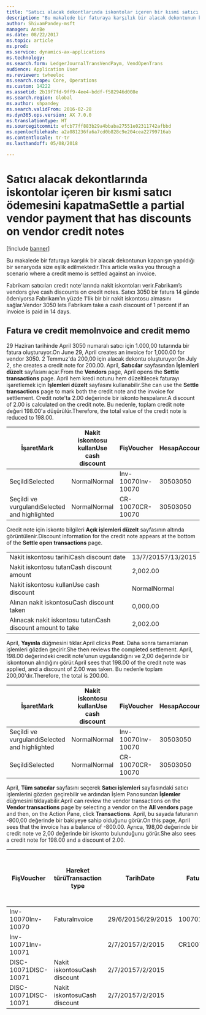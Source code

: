 ```yaml
---
title: "Satıcı alacak dekontlarında iskontolar içeren bir kısmi satıcı ödemesini kapatma"
description: "Bu makalede bir faturaya karşılık bir alacak dekontunun kapanışın yapıldığı bir senaryoda size eşlik edilmektedir."
author: ShivamPandey-msft
manager: AnnBe
ms.date: 08/22/2017
ms.topic: article
ms.prod: 
ms.service: dynamics-ax-applications
ms.technology: 
ms.search.form: LedgerJournalTransVendPaym, VendOpenTrans
audience: Application User
ms.reviewer: twheeloc
ms.search.scope: Core, Operations
ms.custom: 14222
ms.assetid: 2b19f7fd-9ff9-4ee4-bddf-f582946d008e
ms.search.region: Global
ms.author: shpandey
ms.search.validFrom: 2016-02-28
ms.dyn365.ops.version: AX 7.0.0
ms.translationtype: HT
ms.sourcegitcommit: efcb77ff883b29a4bbaba27551e02311742afbbd
ms.openlocfilehash: a2a081236fa6a7cd0b828c9e204cea22799716ab
ms.contentlocale: tr-tr
ms.lasthandoff: 05/08/2018

---
```


# <a name="settle-a-partial-vendor-payment-that-has-discounts-on-vendor-credit-notes"></a><span data-ttu-id="f7cc3-103">Satıcı alacak dekontlarında iskontolar içeren bir kısmi satıcı ödemesini kapatma</span><span class="sxs-lookup"><span data-stu-id="f7cc3-103">Settle a partial vendor payment that has discounts on vendor credit notes</span></span>

[!include [banner](../includes/banner.md)]

<span data-ttu-id="f7cc3-104">Bu makalede bir faturaya karşılık bir alacak dekontunun kapanışın yapıldığı bir senaryoda size eşlik edilmektedir.</span><span class="sxs-lookup"><span data-stu-id="f7cc3-104">This article walks you through a scenario where a credit memo is settled against an invoice.</span></span>

<span data-ttu-id="f7cc3-105">Fabrikam satıcıları credit note'larında nakit iskontoları verir.</span><span class="sxs-lookup"><span data-stu-id="f7cc3-105">Fabrikam’s vendors give cash discounts on credit notes.</span></span> <span data-ttu-id="f7cc3-106">Satıcı 3050 bir fatura 14 günde ödeniyorsa Fabrikam'ın yüzde 1'lik bir bir nakit iskontosu almasını sağlar.</span><span class="sxs-lookup"><span data-stu-id="f7cc3-106">Vendor 3050 lets Fabrikam take a cash discount of 1 percent if an invoice is paid in 14 days.</span></span>

## <a name="invoice-and-credit-memo"></a><span data-ttu-id="f7cc3-107">Fatura ve credit memo</span><span class="sxs-lookup"><span data-stu-id="f7cc3-107">Invoice and credit memo</span></span>
<span data-ttu-id="f7cc3-108">29 Haziran tarihinde April 3050 numaralı satıcı için 1.000,00 tutarında bir fatura oluşturuyor.</span><span class="sxs-lookup"><span data-stu-id="f7cc3-108">On June 29, April creates an invoice for 1,000.00 for vendor 3050.</span></span> <span data-ttu-id="f7cc3-109">2 Temmuz'da 200,00 için alacak dekontu oluşturuyor.</span><span class="sxs-lookup"><span data-stu-id="f7cc3-109">On July 2, she creates a credit note for 200.00.</span></span> <span data-ttu-id="f7cc3-110">April, **Satıcılar** sayfasından **İşlemleri düzelt** sayfasını açar.</span><span class="sxs-lookup"><span data-stu-id="f7cc3-110">From the **Vendors** page, April opens the **Settle transactions** page.</span></span> <span data-ttu-id="f7cc3-111">April hem kredi notunu hem düzeltilecek faturayı işaretlemek için **İşlemleri düzelt** sayfasını kullanabilir.</span><span class="sxs-lookup"><span data-stu-id="f7cc3-111">She can use the **Settle transactions** page to mark both the credit note and the invoice for settlement.</span></span> <span data-ttu-id="f7cc3-112">Credit note'ta 2.00 değerinde bir iskonto hespalanır.</span><span class="sxs-lookup"><span data-stu-id="f7cc3-112">A discount of 2.00 is calculated on the credit note.</span></span> <span data-ttu-id="f7cc3-113">Bu nedenle, toplam credit note değeri 198.00'a düşürülür.</span><span class="sxs-lookup"><span data-stu-id="f7cc3-113">Therefore, the total value of the credit note is reduced to 198.00.</span></span>

| <span data-ttu-id="f7cc3-114">İşaret</span><span class="sxs-lookup"><span data-stu-id="f7cc3-114">Mark</span></span>                     | <span data-ttu-id="f7cc3-115">Nakit iskontosu kullan</span><span class="sxs-lookup"><span data-stu-id="f7cc3-115">Use cash discount</span></span> | <span data-ttu-id="f7cc3-116">Fiş</span><span class="sxs-lookup"><span data-stu-id="f7cc3-116">Voucher</span></span>   | <span data-ttu-id="f7cc3-117">Hesap</span><span class="sxs-lookup"><span data-stu-id="f7cc3-117">Account</span></span> | <span data-ttu-id="f7cc3-118">Tarih</span><span class="sxs-lookup"><span data-stu-id="f7cc3-118">Date</span></span>      | <span data-ttu-id="f7cc3-119">Vade tarihi</span><span class="sxs-lookup"><span data-stu-id="f7cc3-119">Due date</span></span>  | <span data-ttu-id="f7cc3-120">Fatura</span><span class="sxs-lookup"><span data-stu-id="f7cc3-120">Invoice</span></span> | <span data-ttu-id="f7cc3-121">Hareket para birimi cinsinden tutar</span><span class="sxs-lookup"><span data-stu-id="f7cc3-121">Amount in transaction currency</span></span> | <span data-ttu-id="f7cc3-122">Para Birimi</span><span class="sxs-lookup"><span data-stu-id="f7cc3-122">Currency</span></span> | <span data-ttu-id="f7cc3-123">Kapatılacak tutar</span><span class="sxs-lookup"><span data-stu-id="f7cc3-123">Amount to settle</span></span> |
|--------------------------|-------------------|-----------|---------|-----------|-----------|---------|--------------------------------|----------|------------------|
| <span data-ttu-id="f7cc3-124">Seçildi</span><span class="sxs-lookup"><span data-stu-id="f7cc3-124">Selected</span></span>                 | <span data-ttu-id="f7cc3-125">Normal</span><span class="sxs-lookup"><span data-stu-id="f7cc3-125">Normal</span></span>            | <span data-ttu-id="f7cc3-126">Inv-10070</span><span class="sxs-lookup"><span data-stu-id="f7cc3-126">Inv-10070</span></span> | <span data-ttu-id="f7cc3-127">3050</span><span class="sxs-lookup"><span data-stu-id="f7cc3-127">3050</span></span>    | <span data-ttu-id="f7cc3-128">29/6/2015</span><span class="sxs-lookup"><span data-stu-id="f7cc3-128">6/29/2015</span></span> | <span data-ttu-id="f7cc3-129">29/7/2015</span><span class="sxs-lookup"><span data-stu-id="f7cc3-129">7/29/2015</span></span> | <span data-ttu-id="f7cc3-130">10070</span><span class="sxs-lookup"><span data-stu-id="f7cc3-130">10070</span></span>   | <span data-ttu-id="f7cc3-131">-1.000,00</span><span class="sxs-lookup"><span data-stu-id="f7cc3-131">-1,000.00</span></span>                      | <span data-ttu-id="f7cc3-132">ABD Doları</span><span class="sxs-lookup"><span data-stu-id="f7cc3-132">USD</span></span>      | <span data-ttu-id="f7cc3-133">-990,00</span><span class="sxs-lookup"><span data-stu-id="f7cc3-133">-990.00</span></span>          |
| <span data-ttu-id="f7cc3-134">Seçildi ve vurgulandı</span><span class="sxs-lookup"><span data-stu-id="f7cc3-134">Selected and highlighted</span></span> | <span data-ttu-id="f7cc3-135">Normal</span><span class="sxs-lookup"><span data-stu-id="f7cc3-135">Normal</span></span>            | <span data-ttu-id="f7cc3-136">CR-10070</span><span class="sxs-lookup"><span data-stu-id="f7cc3-136">CR-10070</span></span>  | <span data-ttu-id="f7cc3-137">3050</span><span class="sxs-lookup"><span data-stu-id="f7cc3-137">3050</span></span>    | <span data-ttu-id="f7cc3-138">2/7/2015</span><span class="sxs-lookup"><span data-stu-id="f7cc3-138">7/2/2015</span></span>  | <span data-ttu-id="f7cc3-139">29/7/2015</span><span class="sxs-lookup"><span data-stu-id="f7cc3-139">7/29/2015</span></span> |         | <span data-ttu-id="f7cc3-140">200,00</span><span class="sxs-lookup"><span data-stu-id="f7cc3-140">200.00</span></span>                         | <span data-ttu-id="f7cc3-141">ABD Doları</span><span class="sxs-lookup"><span data-stu-id="f7cc3-141">USD</span></span>      | <span data-ttu-id="f7cc3-142">198,00</span><span class="sxs-lookup"><span data-stu-id="f7cc3-142">198.00</span></span>           |

<span data-ttu-id="f7cc3-143">Credit note için iskonto bilgileri **Açık işlemleri düzelt** sayfasının altında görüntülenir.</span><span class="sxs-lookup"><span data-stu-id="f7cc3-143">Discount information for the credit note appears at the bottom of the **Settle open transactions** page.</span></span>

|                              |           |
|------------------------------|-----------|
| <span data-ttu-id="f7cc3-144">Nakit iskontosu tarihi</span><span class="sxs-lookup"><span data-stu-id="f7cc3-144">Cash discount date</span></span>           | <span data-ttu-id="f7cc3-145">13/7/2015</span><span class="sxs-lookup"><span data-stu-id="f7cc3-145">7/13/2015</span></span> |
| <span data-ttu-id="f7cc3-146">Nakit iskontosu tutarı</span><span class="sxs-lookup"><span data-stu-id="f7cc3-146">Cash discount amount</span></span>         | <span data-ttu-id="f7cc3-147">2,00</span><span class="sxs-lookup"><span data-stu-id="f7cc3-147">2.00</span></span>      |
| <span data-ttu-id="f7cc3-148">Nakit iskontosu kullan</span><span class="sxs-lookup"><span data-stu-id="f7cc3-148">Use cash discount</span></span>            | <span data-ttu-id="f7cc3-149">Normal</span><span class="sxs-lookup"><span data-stu-id="f7cc3-149">Normal</span></span>    |
| <span data-ttu-id="f7cc3-150">Alınan nakit iskontosu</span><span class="sxs-lookup"><span data-stu-id="f7cc3-150">Cash discount taken</span></span>          | <span data-ttu-id="f7cc3-151">0,00</span><span class="sxs-lookup"><span data-stu-id="f7cc3-151">0.00</span></span>      |
| <span data-ttu-id="f7cc3-152">Alınacak nakit iskontosu tutarı</span><span class="sxs-lookup"><span data-stu-id="f7cc3-152">Cash discount amount to take</span></span> | <span data-ttu-id="f7cc3-153">2,00</span><span class="sxs-lookup"><span data-stu-id="f7cc3-153">2.00</span></span>      |

<span data-ttu-id="f7cc3-154">April, **Yayınla** düğmesini tıklar.</span><span class="sxs-lookup"><span data-stu-id="f7cc3-154">April clicks **Post**.</span></span> <span data-ttu-id="f7cc3-155">Daha sonra tamamlanan işlemleri gözden geçirir.</span><span class="sxs-lookup"><span data-stu-id="f7cc3-155">She then reviews the completed settlement.</span></span> <span data-ttu-id="f7cc3-156">April, 198.00 değerindeki credit note'unun uygulandığını ve 2,00 değerinde bir iskontonun alındığını görür.</span><span class="sxs-lookup"><span data-stu-id="f7cc3-156">April sees that 198.00 of the credit note was applied, and a discount of 2.00 was taken.</span></span> <span data-ttu-id="f7cc3-157">Bu nedenle toplam 200,00'dır.</span><span class="sxs-lookup"><span data-stu-id="f7cc3-157">Therefore, the total is 200.00.</span></span>

| <span data-ttu-id="f7cc3-158">İşaret</span><span class="sxs-lookup"><span data-stu-id="f7cc3-158">Mark</span></span>                     | <span data-ttu-id="f7cc3-159">Nakit iskontosu kullan</span><span class="sxs-lookup"><span data-stu-id="f7cc3-159">Use cash discount</span></span> | <span data-ttu-id="f7cc3-160">Fiş</span><span class="sxs-lookup"><span data-stu-id="f7cc3-160">Voucher</span></span>   | <span data-ttu-id="f7cc3-161">Hesap</span><span class="sxs-lookup"><span data-stu-id="f7cc3-161">Account</span></span> | <span data-ttu-id="f7cc3-162">Tarih</span><span class="sxs-lookup"><span data-stu-id="f7cc3-162">Date</span></span>      | <span data-ttu-id="f7cc3-163">Vade tarihi</span><span class="sxs-lookup"><span data-stu-id="f7cc3-163">Due date</span></span>  | <span data-ttu-id="f7cc3-164">Fatura</span><span class="sxs-lookup"><span data-stu-id="f7cc3-164">Invoice</span></span>  | <span data-ttu-id="f7cc3-165">Hareket para birimi cinsinden tutar</span><span class="sxs-lookup"><span data-stu-id="f7cc3-165">Amount in transaction currency</span></span> | <span data-ttu-id="f7cc3-166">Para Birimi</span><span class="sxs-lookup"><span data-stu-id="f7cc3-166">Currency</span></span> | <span data-ttu-id="f7cc3-167">Kapatılacak tutar</span><span class="sxs-lookup"><span data-stu-id="f7cc3-167">Amount to settle</span></span> |
|--------------------------|-------------------|-----------|---------|-----------|-----------|----------|--------------------------------|----------|------------------|
| <span data-ttu-id="f7cc3-168">Seçildi ve vurgulandı</span><span class="sxs-lookup"><span data-stu-id="f7cc3-168">Selected and highlighted</span></span> | <span data-ttu-id="f7cc3-169">Normal</span><span class="sxs-lookup"><span data-stu-id="f7cc3-169">Normal</span></span>            | <span data-ttu-id="f7cc3-170">Inv-10070</span><span class="sxs-lookup"><span data-stu-id="f7cc3-170">Inv-10070</span></span> | <span data-ttu-id="f7cc3-171">3050</span><span class="sxs-lookup"><span data-stu-id="f7cc3-171">3050</span></span>    | <span data-ttu-id="f7cc3-172">29/6/2015</span><span class="sxs-lookup"><span data-stu-id="f7cc3-172">6/29/2015</span></span> | <span data-ttu-id="f7cc3-173">29/7/2015</span><span class="sxs-lookup"><span data-stu-id="f7cc3-173">7/29/2015</span></span> | <span data-ttu-id="f7cc3-174">10070</span><span class="sxs-lookup"><span data-stu-id="f7cc3-174">10070</span></span>    | <span data-ttu-id="f7cc3-175">-1.000,00</span><span class="sxs-lookup"><span data-stu-id="f7cc3-175">-1,000.00</span></span>                      | <span data-ttu-id="f7cc3-176">ABD Doları</span><span class="sxs-lookup"><span data-stu-id="f7cc3-176">USD</span></span>      | <span data-ttu-id="f7cc3-177">-200,00</span><span class="sxs-lookup"><span data-stu-id="f7cc3-177">-200.00</span></span>          |
| <span data-ttu-id="f7cc3-178">Seçildi</span><span class="sxs-lookup"><span data-stu-id="f7cc3-178">Selected</span></span>                 | <span data-ttu-id="f7cc3-179">Normal</span><span class="sxs-lookup"><span data-stu-id="f7cc3-179">Normal</span></span>            | <span data-ttu-id="f7cc3-180">CR-10070</span><span class="sxs-lookup"><span data-stu-id="f7cc3-180">CR-10070</span></span>  | <span data-ttu-id="f7cc3-181">3050</span><span class="sxs-lookup"><span data-stu-id="f7cc3-181">3050</span></span>    | <span data-ttu-id="f7cc3-182">2/7/2015</span><span class="sxs-lookup"><span data-stu-id="f7cc3-182">7/2/2015</span></span>  | <span data-ttu-id="f7cc3-183">29/7/2015</span><span class="sxs-lookup"><span data-stu-id="f7cc3-183">7/29/2015</span></span> | <span data-ttu-id="f7cc3-184">CR-10070</span><span class="sxs-lookup"><span data-stu-id="f7cc3-184">CR-10070</span></span> | <span data-ttu-id="f7cc3-185">200,00</span><span class="sxs-lookup"><span data-stu-id="f7cc3-185">200.00</span></span>                         | <span data-ttu-id="f7cc3-186">ABD Doları</span><span class="sxs-lookup"><span data-stu-id="f7cc3-186">USD</span></span>      | <span data-ttu-id="f7cc3-187">198,00</span><span class="sxs-lookup"><span data-stu-id="f7cc3-187">198.00</span></span>           |

<span data-ttu-id="f7cc3-188">April, **Tüm satıcılar** sayfasını seçerek **Satıcı işlemleri** sayfasındaki satıcı işlemlerini gözden geçirebilir ve ardından İşlem Panosundan **İşlemler** düğmesini tıklayabilir.</span><span class="sxs-lookup"><span data-stu-id="f7cc3-188">April can review the vendor transactions on the **Vendor transactions** page by selecting a vendor on the **All vendors** page and then, on the Action Pane, click **Transactions**.</span></span> <span data-ttu-id="f7cc3-189">April, bu sayada faturanın -800,00 değerinde bir bakiyeye sahip olduğunu görür.</span><span class="sxs-lookup"><span data-stu-id="f7cc3-189">On this page, April sees that the invoice has a balance of -800.00.</span></span> <span data-ttu-id="f7cc3-190">Ayrıca, 198,00 değerinde bir credit note ve 2,00 değerinde bir iskonto bulunduğunu görür.</span><span class="sxs-lookup"><span data-stu-id="f7cc3-190">She also sees a credit note for 198.00 and a discount of 2.00.</span></span>

| <span data-ttu-id="f7cc3-191">Fiş</span><span class="sxs-lookup"><span data-stu-id="f7cc3-191">Voucher</span></span>    | <span data-ttu-id="f7cc3-192">Hareket türü</span><span class="sxs-lookup"><span data-stu-id="f7cc3-192">Transaction type</span></span> | <span data-ttu-id="f7cc3-193">Tarih</span><span class="sxs-lookup"><span data-stu-id="f7cc3-193">Date</span></span>      | <span data-ttu-id="f7cc3-194">Fatura</span><span class="sxs-lookup"><span data-stu-id="f7cc3-194">Invoice</span></span> | <span data-ttu-id="f7cc3-195">Hareket para birimi borcundaki tutar</span><span class="sxs-lookup"><span data-stu-id="f7cc3-195">Amount in transaction currency debit</span></span> | <span data-ttu-id="f7cc3-196">Hareket para birimi alacağındaki tutar</span><span class="sxs-lookup"><span data-stu-id="f7cc3-196">Amount in transaction currency credit</span></span> | <span data-ttu-id="f7cc3-197">Kalan</span><span class="sxs-lookup"><span data-stu-id="f7cc3-197">Balance</span></span> | <span data-ttu-id="f7cc3-198">Para Birimi</span><span class="sxs-lookup"><span data-stu-id="f7cc3-198">Currency</span></span> |
|------------|------------------|-----------|---------|--------------------------------------|---------------------------------------|---------|----------|
| <span data-ttu-id="f7cc3-199">Inv-10070</span><span class="sxs-lookup"><span data-stu-id="f7cc3-199">Inv-10070</span></span>  | <span data-ttu-id="f7cc3-200">Fatura</span><span class="sxs-lookup"><span data-stu-id="f7cc3-200">Invoice</span></span>          | <span data-ttu-id="f7cc3-201">29/6/2015</span><span class="sxs-lookup"><span data-stu-id="f7cc3-201">6/29/2015</span></span> | <span data-ttu-id="f7cc3-202">10070</span><span class="sxs-lookup"><span data-stu-id="f7cc3-202">10070</span></span>   |                                      | <span data-ttu-id="f7cc3-203">1.000,00</span><span class="sxs-lookup"><span data-stu-id="f7cc3-203">1,000.00</span></span>                              | <span data-ttu-id="f7cc3-204">-800,00</span><span class="sxs-lookup"><span data-stu-id="f7cc3-204">-800.00</span></span> | <span data-ttu-id="f7cc3-205">ABD Doları</span><span class="sxs-lookup"><span data-stu-id="f7cc3-205">USD</span></span>      |
| <span data-ttu-id="f7cc3-206">Inv-10071</span><span class="sxs-lookup"><span data-stu-id="f7cc3-206">Inv-10071</span></span>  |                  | <span data-ttu-id="f7cc3-207">2/7/2015</span><span class="sxs-lookup"><span data-stu-id="f7cc3-207">7/2/2015</span></span>  | <span data-ttu-id="f7cc3-208">CR10071</span><span class="sxs-lookup"><span data-stu-id="f7cc3-208">CR10071</span></span> | <span data-ttu-id="f7cc3-209">200,00</span><span class="sxs-lookup"><span data-stu-id="f7cc3-209">200.00</span></span>                               |                                       | <span data-ttu-id="f7cc3-210">0,00</span><span class="sxs-lookup"><span data-stu-id="f7cc3-210">0.00</span></span>    | <span data-ttu-id="f7cc3-211">ABD Doları</span><span class="sxs-lookup"><span data-stu-id="f7cc3-211">USD</span></span>      |
| <span data-ttu-id="f7cc3-212">DISC-10071</span><span class="sxs-lookup"><span data-stu-id="f7cc3-212">DISC-10071</span></span> |  <span data-ttu-id="f7cc3-213">Nakit iskontosu</span><span class="sxs-lookup"><span data-stu-id="f7cc3-213">Cash discount</span></span>   | <span data-ttu-id="f7cc3-214">2/7/2015</span><span class="sxs-lookup"><span data-stu-id="f7cc3-214">7/2/2015</span></span>  |         | <span data-ttu-id="f7cc3-215">2,00</span><span class="sxs-lookup"><span data-stu-id="f7cc3-215">2.00</span></span>                                 |                                       | <span data-ttu-id="f7cc3-216">0,00</span><span class="sxs-lookup"><span data-stu-id="f7cc3-216">0.00</span></span>    | <span data-ttu-id="f7cc3-217">ABD Doları</span><span class="sxs-lookup"><span data-stu-id="f7cc3-217">USD</span></span>      |
| <span data-ttu-id="f7cc3-218">DISC-10071</span><span class="sxs-lookup"><span data-stu-id="f7cc3-218">DISC-10071</span></span> |  <span data-ttu-id="f7cc3-219">Nakit iskontosu</span><span class="sxs-lookup"><span data-stu-id="f7cc3-219">Cash discount</span></span>   | <span data-ttu-id="f7cc3-220">2/7/2015</span><span class="sxs-lookup"><span data-stu-id="f7cc3-220">7/2/2015</span></span>  |         |                                      | <span data-ttu-id="f7cc3-221">2,00</span><span class="sxs-lookup"><span data-stu-id="f7cc3-221">2.00</span></span>                                  | <span data-ttu-id="f7cc3-222">0,00</span><span class="sxs-lookup"><span data-stu-id="f7cc3-222">0.00</span></span>    | <span data-ttu-id="f7cc3-223">ABD Doları</span><span class="sxs-lookup"><span data-stu-id="f7cc3-223">USD</span></span>      |






